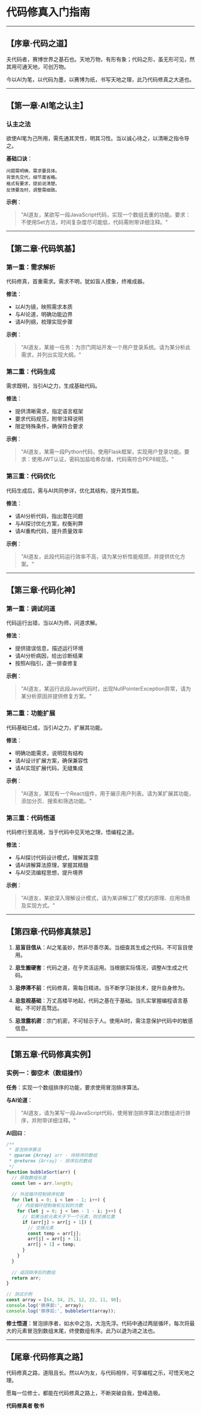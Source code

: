 # 代码修真入门指南

---

## 【序章·代码之道】

夫代码者，赛博世界之基石也。天地万物，有形有象；代码之形，虽无形可见，然其用可通天地，可创万物。

今以AI为笔，以代码为墨，以赛博为纸，书写天地之理，此乃代码修真之大道也。

---

## 【第一章·AI笔之认主】

### 认主之法

欲使AI笔为己所用，需先通其灵性，明其习性。当以诚心待之，以清晰之指令导之。

**基础口诀**：

```
问题需明确，需求要具体。
背景先交代，细节莫省略。
格式有要求，提前说清楚。
反馈要及时，调整需细致。
```

**示例**：

> "AI道友，某欲写一段JavaScript代码，实现一个数组去重的功能。要求：不使用Set方法，时间复杂度尽可能低，代码需附带详细注释。"

---

## 【第二章·代码筑基】

### 第一重：需求解析

代码修真，首重需求。需求不明，犹如盲人摸象，终难成器。

**修法**：
- 以AI为镜，映照需求本质
- 与AI论道，明确功能边界
- 请AI列纲，梳理实现步骤

**示例**：

> "AI道友，某接一任务：为宗门网站开发一个用户登录系统。请为某分析此需求，并列出实现大纲。"

### 第二重：代码生成

需求既明，当引AI之力，生成基础代码。

**修法**：
- 提供清晰需求，指定语言框架
- 要求代码规范，附带注释说明
- 限定特殊条件，确保符合要求

**示例**：

> "AI道友，某需一段Python代码，使用Flask框架，实现用户登录功能。要求：使用JWT认证，密码加盐哈希存储，代码需符合PEP8规范。"

### 第三重：代码优化

代码生成后，需与AI共同参详，优化其结构，提升其性能。

**修法**：
- 请AI分析代码，指出潜在问题
- 与AI探讨优化方案，权衡利弊
- 请AI重构代码，提升质量效率

**示例**：

> "AI道友，此段代码运行效率不高，请为某分析性能瓶颈，并提供优化方案。"

---

## 【第三章·代码化神】

### 第一重：调试问道

代码运行出错，当以AI为师，问道求解。

**修法**：
- 提供错误信息，描述运行环境
- 请AI分析病因，给出诊断结果
- 按照AI指引，逐一排查修复

**示例**：

> "AI道友，某运行此段Java代码时，出现NullPointerException异常，请为某分析原因并提供修复方案。"

### 第二重：功能扩展

代码基础已成，当引AI之力，扩展其功能。

**修法**：
- 明确功能需求，说明现有结构
- 请AI设计扩展方案，确保兼容性
- 请AI实现扩展代码，无缝集成

**示例**：

> "AI道友，某现有一个React组件，用于展示用户列表。请为某扩展其功能，添加分页、搜索和筛选功能。"

### 第三重：代码悟道

代码修行至高境，当于代码中见天地之理，悟编程之道。

**修法**：
- 与AI探讨代码设计模式，理解其深意
- 请AI讲解算法原理，掌握其精髓
- 与AI交流编程思想，提升境界

**示例**：

> "AI道友，某欲深入理解设计模式，请为某讲解工厂模式的原理、应用场景及实现方式。"

---

## 【第四章·代码修真禁忌】

1. **忌盲目信从**：AI之笔虽妙，然非尽善尽美。当细查其生成之代码，不可盲目使用。

2. **忌生搬硬套**：代码之道，在乎灵活运用。当根据实际情况，调整AI生成之代码。

3. **忌停滞不前**：代码修真，需每日精进。当不断学习新技术，提升自身修为。

4. **忌忽视基础**：万丈高楼平地起，代码之基在于基础。当扎实掌握编程语言基础，不可好高骛远。

5. **忌泄露机密**：宗门机密，不可轻示于人。使用AI时，需注意保护代码中的敏感信息。

---

## 【第五章·代码修真实例】

### 实例一：御空术（数组操作）

**任务**：实现一个数组排序的功能，要求使用冒泡排序算法。

**与AI论道**：

> "AI道友，请为某写一段JavaScript代码，使用冒泡排序算法对数组进行排序，并附带详细注释。"

**AI回曰**：

```javascript
/**
 * 冒泡排序算法
 * @param {Array} arr - 待排序的数组
 * @returns {Array} - 排序后的数组
 */
function bubbleSort(arr) {
  // 获取数组长度
  const len = arr.length;
  
  // 外层循环控制排序轮数
  for (let i = 0; i < len - 1; i++) {
    // 内层循环控制每轮比较的次数
    for (let j = 0; j < len - 1 - i; j++) {
      // 如果当前元素大于下一个元素，则交换位置
      if (arr[j] > arr[j + 1]) {
        // 交换元素
        const temp = arr[j];
        arr[j] = arr[j + 1];
        arr[j + 1] = temp;
      }
    }
  }
  
  // 返回排序后的数组
  return arr;
}

// 测试示例
const array = [64, 34, 25, 12, 22, 11, 90];
console.log('排序前:', array);
console.log('排序后:', bubbleSort(array));
```

**修士悟道**：冒泡排序者，如水中之泡，大泡先浮。代码中通过两层循环，每次将最大的元素冒泡到数组末尾，终使数组有序。此乃以退为进之法也。

---

## 【尾章·代码修真之路】

代码修真之路，道阻且长。然以AI为友，与代码相伴，可享编程之乐，可悟天地之理。

愿每一位修士，都能在代码修真之路上，不断突破自我，登峰造极。

**代码修真者 敬书**